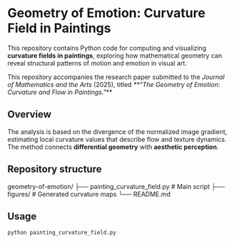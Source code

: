 # Geometry of Emotion: Curvature Field in Paintings

This repository contains Python code for computing and visualizing **curvature fields in paintings**, exploring how mathematical geometry can reveal structural patterns of motion and emotion in visual art.

This repository accompanies the research paper submitted to the *Journal of Mathematics and the Arts* (2025), titled 
_**"The Geometry of Emotion: Curvature and Flow in Paintings."_**

## Overview
The analysis is based on the divergence of the normalized image gradient, estimating local curvature values that describe flow and texture dynamics.  
The method connects **differential geometry** with **aesthetic perception**.

## Repository structure
geometry-of-emotion/
├── painting_curvature_field.py # Main script
├── figures/ # Generated curvature maps
└── README.md


## Usage
```bash
python painting_curvature_field.py

